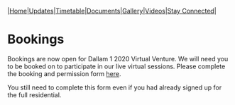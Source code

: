 |[Home](https://dallam1.github.io/)|[Updates](https://dallam1.github.io/updates)|[Timetable](https://dallam1.github.io/timetable)|[Documents](https://dallam1.github.io/documents)|[Gallery](https://dallam1.github.io/gallery)|[Videos](https://dallam1.github.io/videos)|[Stay Connected](https://dallam1.github.io/stayconnected)|

# Bookings

Bookings are now open for Dallam 1 2020 Virtual Venture. We will need you to be booked on to participate in our live virtual sessions. Please complete the booking and permission form [here](https://cpasventures.brushfire.com/events/471465).

You still need to complete this form even if you had already signed up for the full residential.
